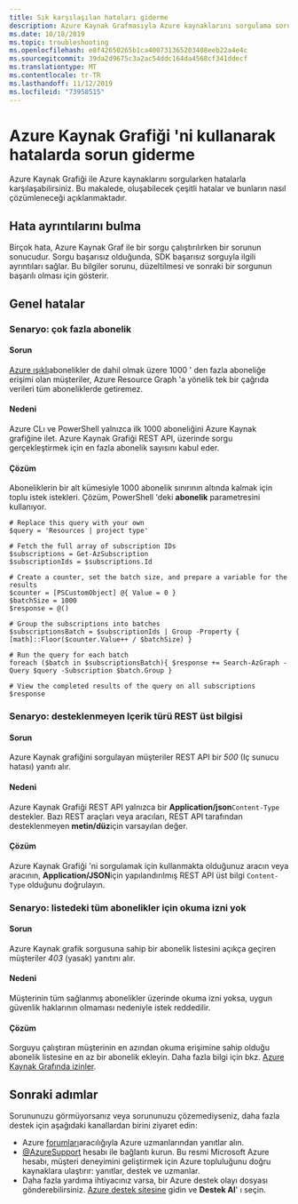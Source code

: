 ```yaml
---
title: Sık karşılaşılan hataları giderme
description: Azure Kaynak Grafmasıyla Azure kaynaklarını sorgulama sorunlarını giderme hakkında bilgi edinin.
ms.date: 10/18/2019
ms.topic: troubleshooting
ms.openlocfilehash: e8f42650265b1ca400731365203408eeb22a4e4c
ms.sourcegitcommit: 39da2d9675c3a2ac54ddc164da4568cf341ddecf
ms.translationtype: MT
ms.contentlocale: tr-TR
ms.lasthandoff: 11/12/2019
ms.locfileid: "73958515"
---
```

# <a name="troubleshoot-errors-using-azure-resource-graph"></a>Azure Kaynak Grafiği 'ni kullanarak hatalarda sorun giderme

Azure Kaynak Grafiği ile Azure kaynaklarını sorgularken hatalarla karşılaşabilirsiniz. Bu makalede, oluşabilecek çeşitli hatalar ve bunların nasıl çözümleneceği açıklanmaktadır.

## <a name="finding-error-details"></a>Hata ayrıntılarını bulma

Birçok hata, Azure Kaynak Graf ile bir sorgu çalıştırılırken bir sorunun sonucudur. Sorgu başarısız olduğunda, SDK başarısız sorguyla ilgili ayrıntıları sağlar. Bu bilgiler sorunu, düzeltilmesi ve sonraki bir sorgunun başarılı olması için gösterir.

## <a name="general-errors"></a>Genel hatalar

### <a name="toomanysubscription"></a>Senaryo: çok fazla abonelik

#### <a name="issue"></a>Sorun

[Azure ışıklı](../../../lighthouse/overview.md)abonelikler de dahil olmak üzere 1000 ' den fazla aboneliğe erişimi olan müşteriler, Azure Resource Graph 'a yönelik tek bir çağrıda verileri tüm aboneliklerde getiremez.

#### <a name="cause"></a>Nedeni

Azure CLı ve PowerShell yalnızca ilk 1000 aboneliğini Azure Kaynak grafiğine ilet. Azure Kaynak Grafiği REST API, üzerinde sorgu gerçekleştirmek için en fazla abonelik sayısını kabul eder.

#### <a name="resolution"></a>Çözüm

Aboneliklerin bir alt kümesiyle 1000 abonelik sınırının altında kalmak için toplu istek istekleri. Çözüm, PowerShell 'deki **abonelik** parametresini kullanıyor.

```azurepowershell-interactive
# Replace this query with your own
$query = 'Resources | project type'

# Fetch the full array of subscription IDs
$subscriptions = Get-AzSubscription
$subscriptionIds = $subscriptions.Id

# Create a counter, set the batch size, and prepare a variable for the results
$counter = [PSCustomObject] @{ Value = 0 }
$batchSize = 1000
$response = @()

# Group the subscriptions into batches
$subscriptionsBatch = $subscriptionIds | Group -Property { [math]::Floor($counter.Value++ / $batchSize) }

# Run the query for each batch
foreach ($batch in $subscriptionsBatch){ $response += Search-AzGraph -Query $query -Subscription $batch.Group }

# View the completed results of the query on all subscriptions
$response
```

### <a name="rest-contenttype"></a>Senaryo: desteklenmeyen Içerik türü REST üst bilgisi

#### <a name="issue"></a>Sorun

Azure Kaynak grafiğini sorgulayan müşteriler REST API bir _500_ (Iç sunucu hatası) yanıtı alır.

#### <a name="cause"></a>Nedeni

Azure Kaynak Grafiği REST API yalnızca bir **Application/json**`Content-Type` destekler. Bazı REST araçları veya aracıları, REST API tarafından desteklenmeyen **metin/düz**için varsayılan değer.

#### <a name="resolution"></a>Çözüm

Azure Kaynak Grafiği 'ni sorgulamak için kullanmakta olduğunuz aracın veya aracının, **Application/JSON**için yapılandırılmış REST API üst bilgi `Content-Type` olduğunu doğrulayın.

### <a name="rest-403"></a>Senaryo: listedeki tüm abonelikler için okuma izni yok

#### <a name="issue"></a>Sorun

Azure Kaynak grafik sorgusuna sahip bir abonelik listesini açıkça geçiren müşteriler _403_ (yasak) yanıtını alır.

#### <a name="cause"></a>Nedeni

Müşterinin tüm sağlanmış abonelikler üzerinde okuma izni yoksa, uygun güvenlik haklarının olmaması nedeniyle istek reddedilir.

#### <a name="resolution"></a>Çözüm

Sorguyu çalıştıran müşterinin en azından okuma erişimine sahip olduğu abonelik listesine en az bir abonelik ekleyin. Daha fazla bilgi için bkz. [Azure Kaynak Grafında izinler](../overview.md#permissions-in-azure-resource-graph).

## <a name="next-steps"></a>Sonraki adımlar

Sorununuzu görmüyorsanız veya sorununuzu çözemediyseniz, daha fazla destek için aşağıdaki kanallardan birini ziyaret edin:

- Azure [forumları](https://azure.microsoft.com/support/forums/)aracılığıyla Azure uzmanlarından yanıtlar alın.
- [@AzureSupport](https://twitter.com/azuresupport) hesabı ile bağlantı kurun. Bu resmi Microsoft Azure hesabı, müşteri deneyimini geliştirmek için Azure topluluğunu doğru kaynaklara ulaştırır: yanıtlar, destek ve uzmanlar.
- Daha fazla yardıma ihtiyacınız varsa, bir Azure destek olayı dosyası gönderebilirsiniz. [Azure destek sitesine](https://azure.microsoft.com/support/options/) gidin ve **Destek Al**' ı seçin.